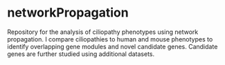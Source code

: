 # networkPropagation
Repository for the analysis of ciliopathy phenotypes using network propagation. 
I compare ciliopathies to human and mouse phenotypes to identify overlapping gene modules and novel candidate genes.
Candidate genes are further studied using additional datasets.
